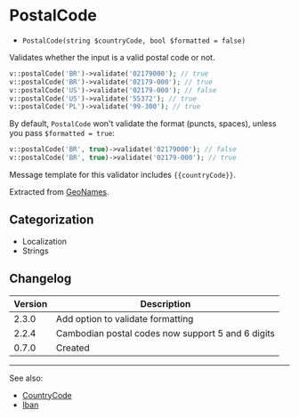 # PostalCode

- `PostalCode(string $countryCode, bool $formatted = false)`

Validates whether the input is a valid postal code or not.

```php
v::postalCode('BR')->validate('02179000'); // true
v::postalCode('BR')->validate('02179-000'); // true
v::postalCode('US')->validate('02179-000'); // false
v::postalCode('US')->validate('55372'); // true
v::postalCode('PL')->validate('99-300'); // true
```

By default, `PostalCode` won't validate the format (puncts, spaces), unless you pass `$formatted = true`:


```php
v::postalCode('BR', true)->validate('02179000'); // false
v::postalCode('BR', true)->validate('02179-000'); // true
```

Message template for this validator includes `{{countryCode}}`.

Extracted from [GeoNames](http://www.geonames.org/).

## Categorization

- Localization
- Strings

## Changelog

Version | Description
--------|-------------
  2.3.0 | Add option to validate formatting
  2.2.4 | Cambodian postal codes now support 5 and 6 digits
  0.7.0 | Created

***
See also:

- [CountryCode](CountryCode.md)
- [Iban](Iban.md)

